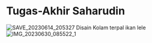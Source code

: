# Tugas-Akhir Saharudin

![SAVE_20230614_205327](https://github.com/Saharudinsh/Tugas-Akhir/assets/83653696/192ccc33-b597-457e-9652-35d9f4e5a9ac)
Disain Kolam terpal ikan lele
![IMG_20230630_085522_1](https://github.com/Saharudinsh/Tugas-Akhir/assets/83653696/d9439a79-8aa3-4dec-ad5d-bba38555981f)

